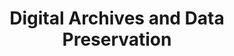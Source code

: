 ---
title: Digital Archives and Data Preservation
layout: digitalarchives
permalink: /digitalarchives.html
---